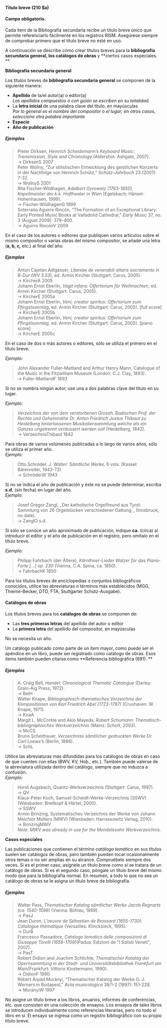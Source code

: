 #### Título breve (210 $a) 

#### Campo obligatorio.

Cada ítem de la Bibliografía secundaria recibe un título breve único que permite referenciarlo fácilmente en los registros RISM. Asegúrese siempre de comprobar primero que el título breve no esté en uso.  

  

A continuación se describe cómo crear títulos breves para la **bibliografía secundaria general, los catálogos de obras** y **ciertos casos especiales. **

  

**Bibliografía secundaria general**  

Los títulos breves de **bibliografía secundaria general** se componen de la siguiente manera:

- **Apellido** de la/el autor(a) o editor(a)  
_Los apellidos compuestos o con guión se escriben en su totalidad._
- La **letra inicial** de una palabra clave del título, en mayúsculas  
_Por lo general es el nombre del compositor o el lugar; en otros casos, seleccione otra palabra importante_
- **Espacio**
- **Año de publicación**

##### Ejemplos

> Pieter Dirksen, _Heinrich Scheidemann’s Keyboard Music: Transmission, Style and Chronology_ (Aldershot: Ashgate, 2007).  
>             → DirksenS 2007  
> Peter Wollny, “Zur stilistischen Entwicklung des geistlichen Konzerts in der Nachfolge von Heinrich Schütz,” _Schütz-Jahrbuch_ 23 (2001): 7-32.  
>             → WollnyS 2001  
> Rita Fischer-Wildhagen, _Adalbert Gyrowetz (1763-1850), Kapellmeister der k.k. Hoftheater in Wien_ (Egelsbach; Hänsel-Hohenhausen, 1999).  
>             → Fischer-WildhagenG 1999  
> Soterraña Aguirre Rincón, "The Formation of an Exceptional Library: Early Printed Music Books at Valladolid Cathedral," _Early Music_ 37, no. 3 (August 2009): 379–400.  
>             → Aguirre RincónV 2009

En el caso de los autores o editores que publiquen varios artículos sobre el mismo compositor o varias obras del mismo compositor, se añade una letra (**a, b, c,** etc.) al final del año.

##### Ejemplos

> Anton Cajetan Adlgasser, _Litaniae de venerabili altaris sacramento in B-Dur (WV 3.53),_ ed. Armin Kircher (Stuttgart: Carus, 2005).  
>             → KircherA 2005  
> Johann Ernst Eberlin, _Vagit infans: Offertorium für Weihnachten_, ed. Armin Kircher (Stuttgart: Carus, 2005).  
>             → KircherE 2005a  
> Johann Ernst Eberlin, _Veni, creator spiritus: Offertorium zum Pfingstsonntag_, ed. Armin Kircher (Stuttgart: Carus, 2005). [full score]  
>             → KircherE 2005b  
> Johann Ernst Eberlin, _Veni, creator spiritus: Offertorium zum Pfingstsonntag,_ ed. Armin Kircher (Stuttgart: Carus, 2005). [piano score]  
>             → KircherE 2005c

  

En el caso de dos o más autores o editores, sólo se utiliza el primero en el título breve.

_Ejemplo:_

> John Alexander Fuller-Maitland and Arthur Henry Mann, Catalogue of the Music in the Fitzwilliam Museum (London: C.J. Clay, 1893).  
>             → Fuller-MaitlandF 1893

  
  

Si no se nombra ningún autor, use una a dos palabras clave del título en su lugar.

_Ejemplo:_

> _Verzeichnis der von dem verstorbenen Grossh. Badischen Prof. der Rechte und Geheimrathe Dr. Anton Friedrich Justus Thibaut zu Heidelberg hinterlassenen Musikaliensammlung welche als ein Ganzes ungetrennt veräussert werden soll_ (Heidelberg, 1842).  
>             → VerzeichnisThibaut 1842

  

Para obras de varios volúmenes publicadas a lo largo de varios años, sólo se utiliza el primer año.  
_Ejemplo:_

> Otto Schröder, _J. Walter: Sämtliche Werke,_ 6 vols. (Kassel: Bärenreiter, 1943-73).  
>             → SchröderW 1943

Si no se indica el año de publicación y éste no se puede determinar, escriba **s.d.** (sin fecha) en lugar del año.  
_Ejemplo:_

> Josef Gregor Zangl, _Der katholische Orgelfreund aus Tyrol: Sammlung von 26 Orgelstücken verschiedener Gattung _ (Innsbruck, no date).  
>             → ZanglO s.d.

  

Si sólo se conoce un año aproximado de publicación, indique **ca.** (circa) al introducir el editor y el año de publicación en el registro, pero omítalo en el título breve.

_Ejemplo:_

> Philipp Fahrbach (der Ältere), _Kärnthner-Lieder Walzer für das Piano-Forte [...] op. 230_ (Vienna, C.A. Spina, ca. 1850).  
>             → FahrbachK 1850

Para los títulos breves de enciclopedias o conjuntos bibliográficos conocidos, utilice las abreviaturas o términos más establecidos (MGG, Thieme-Becker, DTÖ, FTA, Stuttgarter Schütz-Ausgabe).  
  

#### Catálogos de obras

Los títulos breves para los **catálogos de obras** se componen de:

- Las **tres primeras letras** del apellido del autor o editor
- La **primera letra** del apellido del compositor, en mayúsculas

No se necesita un año.

Un catálogo publicado como parte de un ítem mayor, como puede ser el apéndice en un libro, puede ser registrado como catálogo de obras. Esos ítems también pueden citarse como **Referencia bibliográfica (691). **  

  

##### Ejemplos

> A. Craig Bell, _Handel: Chronological Thematic Catalogue_ (Darley: Grain-Aig Press, 1972).  
>             → BelH  
> Walter Knape, _Bibliographisch-thematisches Verzeichnis der Kompositionen von Karl Friedrich Abel (1723-1787)_ (Cruxhaven: W. Knape, 1971).  
>             → KnaA  
> Margit L. McCorkle and Akio Mayeda, _Robert Schumann: Thematisch-bibliographisches Werkverzeichnis_ (Mainz: Schott, 2003).  
>             → McCS  
> Bruno Scheithauer, _Verzeichniss sämtlicher gedruckten Werke Dr. Carl Loewe’s_ (Berlin, 1886).  
>          → SchL

Utilice las abreviaturas más difundidas para los catálogos de obras en caso de que cuenten con ellas (BWV, KV, Hob., etc.). También puede valerse de la abreviatura utilizada dentro del catálogo, siempre que no induzca a confusión.    
_Ejemplo:_  

> Horst Augsbach, Quantz-Werkverzeichnis (Stuttgart: Carus, 1997).  
>            → QV  
> Klaus-Peter Koch, Samuel-Scheidt-Werke-Verzeichnis (SSWV) (Wiesbaden: Breitkopf & Härtel, 2000).  
>            → SSWV  
> Armin Brinzing,  Systematisches Verzeichnis der Werke von Johann Melchior Molters (MWV) (Wiesbaden: Harrassowitz Verlag, 2010).  
>            → BrinzingMWV  
>                _Note: MWV was already in use for the Mendelssohn Werkverzeichnis._

 

**Casos especiales**

Las publicaciones que contienen el término _catálogo temático_ en sus títulos suelen ser catálogos de obras, pero también pueden tocar ocasionalmente otros temas o no ser amplias en su alcance. Compruébelo siempre dos veces. Si es el primer caso, asígnele un título breve como si se tratara de un catálogo de obras. Si es el segundo caso, póngale un título breve del mismo modo que para la bibliografía normal. En resumen, a todo lo que no sea un catálogo de obras se le asigna un título breve de bibliografía.

##### Ejemplos

> Walter Pass, _Thematischer Katalog sämtlicher Werke Jacob Regnarts (ca. 1540-1599)_ (Vienna: Böhlau, 1969).  
>             → PasJ  
> Jean Duron, _L’oeuvre de Sébastien de Brossard (1655-1730). Catalogue thématique_ (Versailles: Klincksieck, 1995).  
>             → DurB  
> Francesco Passadore, _Catalogo tematico delle composizioni di Giuseppe Torelli (1658-1709)_(Padua: Edizioni de "I Solisti Veneti", 2007).  
>             → PasT  
> Robert Didion and Joachim Schlichte, _Thematischer Katalog der Opernsammlung in der Stadt- und Universitätsbibliothek Frankfurt am Main_(Frankfurt: Vittorio Klostermann, 1990).  
>             → DidionF 1990  
> Róbert Árpád Murányi, “Thematischer Katalog der Werke G. J. Werners in Budapest,” _Acta musicologica_ 38/1-2 (1997): 151-228.  
>             → MurányiW 1997 

No asigne un título breve a los libros, anuarios, informes de conferencias, etc. que consisten en una colección de ensayos. Los ensayos de tales libros se introducen individualmente como referencias literarias, pero no todo el libro en sí. El ensayo se ingresa como un registro bibliográfico con su propio título breve. 